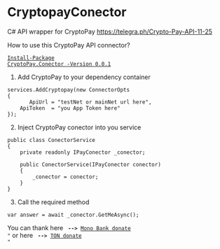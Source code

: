 # CryptopayConector
C# API wrapper for CryptoPay https://telegra.ph/Crypto-Pay-API-11-25

How to use this CryptoPay API connector?

<code>[Install-Package CryptoPay.Conector -Version 0.0.1](https://www.nuget.org/packages/CryptoPay.Conector/)</code>

1. Add CryptoPay to your dependency container

```
services.AddCryptopay(new ConnectorOpts 
{
       ApiUrl = "testNet or mainNet url here",
    ApiToken  = "you App Token here"
});
```

2. Inject CryptoPay conector into you service

```
public class ConectorService
{
    private readonly IPayConector _conector;

    public ConectorService(IPayConector conector)
    {
        _conector = conector;
    }
}
```

3. Call the required method

```
var answer = await _conector.GetMeAsync();
```

You can thank here <code> <b>--></b> [Mono Bank donate](https://send.monobank.com.ua/NNG8cy25) "</code> or here <code> <b>--></b> [TON donate](https://t.me/CryptoBot?start=IVzvtl4RU4q8) "</code>
